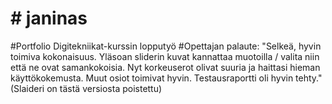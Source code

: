 # # janinas
#Portfolio
Digitekniikat-kurssin lopputyö
#Opettajan palaute: 
"Selkeä, hyvin toimiva kokonaisuus. Yläsoan sliderin kuvat kannattaa muotoilla / 
valita niin että ne ovat samankokoisia. Nyt korkeuserot olivat suuria ja haittasi hieman käyttökokemusta. 
Muut osiot toimivat hyvin. Testausraportti oli hyvin tehty."
(Slaideri on tästä versiosta poistettu)
